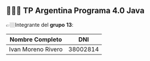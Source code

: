 ## 👨🏻‍💻 TP Argentina Programa 4.0 Java 
👉🏼Integrante del **grupo** **13**:

|  Nombre Completo      |    DNI    |
|-----------------------|-----------|
|Ivan Moreno Rivero     | 38002814  |

